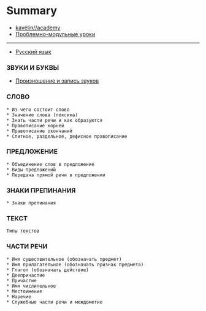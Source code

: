 # Summary

* [kavelin//academy](http://kavelin.academy)
* [Проблемно-модульные уроки](README.md)

----

* [Русский язык](russian-language/README.md)

### ЗВУКИ И БУКВЫ

* [Произношение и запись звуков](russian-language/01-Proiznoshenie-i-zapis-zvukov.md)

### СЛОВО

    * Из чего состоит слово
    * Значение слова (лексика)
    * Знать части речи и как образуются
    * Правописание корней
    * Правописание окончаний
    * Слитное, раздельное, дефисное правописание

### ПРЕДЛОЖЕНИЕ

    * Объединение слов в предложение
    * Виды предложений
    * Передача прямой речи в предложении

### ЗНАКИ ПРЕПИНАНИЯ

    * Знаки препинания

### ТЕКСТ

    Типы текстов

### ЧАСТИ РЕЧИ

    * Имя существительное (обозначать предмет)
    * Имя прилагательное (обозначать признак предмета)
    * Глагол (обозначать действие)
    * Деепричастие
    * Причастие
    * Имя числительное
    * Местоимение
    * Наречие
    * Служебные части речи и междометие
